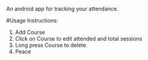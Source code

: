 An android app for tracking your attendance.

#Usage Instructions:
1. Add Course
2. Click on Course to edit attended and total sessions
3. Long press Course to delete.
4. Peace